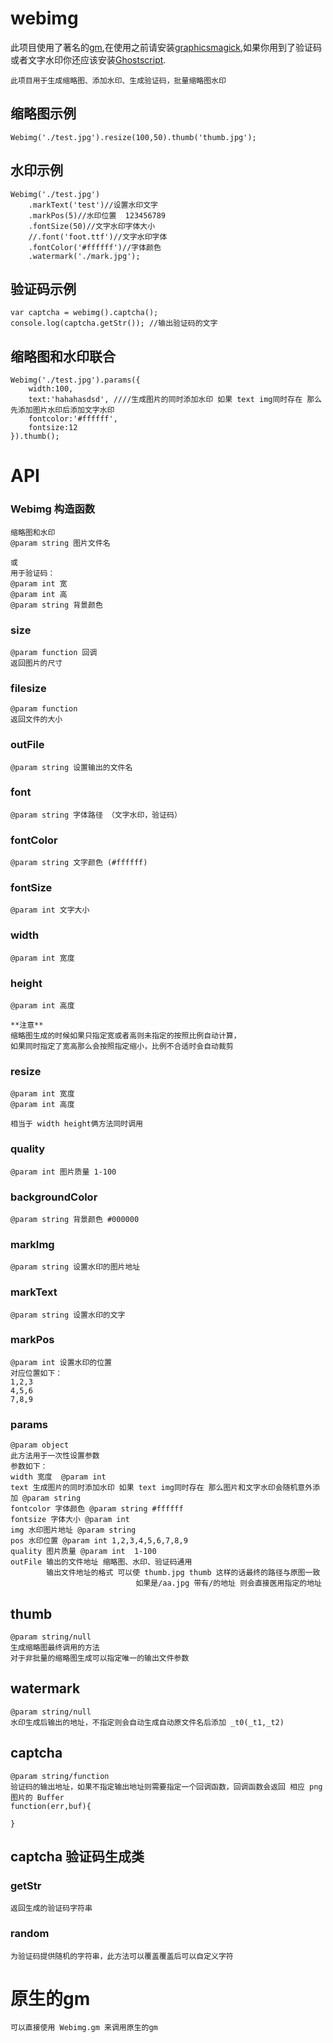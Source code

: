 webimg
======

此项目使用了著名的[gm](https://github.com/aheckmann/gm),在使用之前请安装[graphicsmagick](http://www.graphicsmagick.org/),如果你用到了验证码或者文字水印你还应该安装[Ghostscript](http://www.ghostscript.com/).


	此项目用于生成缩略图、添加水印、生成验证码，批量缩略图水印



## 缩略图示例

	Webimg('./test.jpg').resize(100,50).thumb('thumb.jpg'); 

## 水印示例
	Webimg('./test.jpg')
		.markText('test')//设置水印文字
		.markPos(5)//水印位置  123456789
		.fontSize(50)//文字水印字体大小
		//.font('foot.ttf')//文字水印字体
		.fontColor('#ffffff')//字体颜色
		.watermark('./mark.jpg');

## 验证码示例

	var captcha = webimg().captcha();
	console.log(captcha.getStr()); //输出验证码的文字

## 缩略图和水印联合

	Webimg('./test.jpg').params({
		width:100,  
		text:'hahahasdsd', ////生成图片的同时添加水印 如果 text img同时存在 那么先添加图片水印后添加文字水印
		fontcolor:'#ffffff',
		fontsize:12
	}).thumb();

# API

### Webimg 构造函数
	
	缩略图和水印
	@param string 图片文件名

	或
	用于验证码：
	@param int 宽
	@param int 高
	@param string 背景颜色

### size
	@param function 回调
	返回图片的尺寸

### filesize
	@param function 
	返回文件的大小

### outFile
	@param string 设置输出的文件名 

### font
	@param string 字体路径 （文字水印，验证码）

### fontColor
	@param string 文字颜色 (#ffffff)

### fontSize
	@param int 文字大小 

### width
	@param int 宽度

### height
	@param int 高度

	**注意**
	缩略图生成的时候如果只指定宽或者高则未指定的按照比例自动计算，
	如果同时指定了宽高那么会按照指定缩小，比例不合适时会自动裁剪

### resize
	@param int 宽度
	@param int 高度

	相当于 width height俩方法同时调用

### quality
	@param int 图片质量 1-100

### backgroundColor
	@param string 背景颜色 #000000

### markImg
	@param string 设置水印的图片地址

### markText
	@param string 设置水印的文字

### markPos 
	@param int 设置水印的位置
	对应位置如下：
	1,2,3
	4,5,6
	7,8,9

### params
	@param object
	此方法用于一次性设置参数
	参数如下：
	width 宽度  @param int
	text 生成图片的同时添加水印 如果 text img同时存在 那么图片和文字水印会随机意外添加 @param string
	fontcolor 字体颜色 @param string #ffffff
	fontsize 字体大小 @param int 
	img 水印图片地址 @param string 
	pos 水印位置 @param int 1,2,3,4,5,6,7,8,9
	quality 图片质量 @param int  1-100
	outFile 输出的文件地址 缩略图、水印、验证码通用
			输出文件地址的格式 可以使 thumb.jpg thumb 这样的话最终的路径与原图一致
								如果是/aa.jpg 带有/的地址 则会直接医用指定的地址

## thumb 
	@param string/null
	生成缩略图最终调用的方法
	对于非批量的缩略图生成可以指定唯一的输出文件参数

## watermark
	@param string/null
	水印生成后输出的地址，不指定则会自动生成自动原文件名后添加 _t0(_t1,_t2)

## captcha
	@param string/function
	验证码的输出地址，如果不指定输出地址则需要指定一个回调函数，回调函数会返回 相应 png图片的 Buffer
	function(err,buf){

	}


## captcha 验证码生成类
	
### getStr
	返回生成的验证码字符串

### random
	为验证码提供随机的字符串，此方法可以覆盖覆盖后可以自定义字符


# 原生的gm
	可以直接使用 Webimg.gm 来调用原生的gm